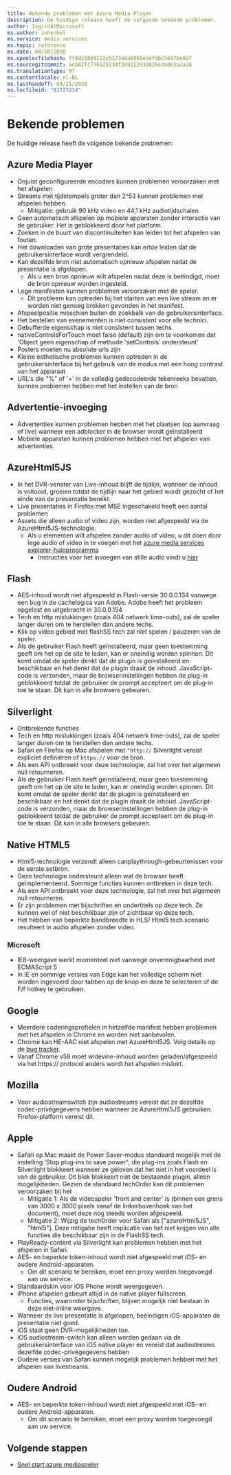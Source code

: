 ```yaml
---
title: Bekende problemen met Azure Media Player
description: De huidige release heeft de volgende bekende problemen.
author: IngridAtMicrosoft
ms.author: inhenkel
ms.service: media-services
ms.topic: reference
ms.date: 04/20/2020
ms.openlocfilehash: ff8dc58b9122e5173a9a6065e2efdbc5697be0d7
ms.sourcegitcommit: acb82fc770128234f2e9222939826e3ade3a2a28
ms.translationtype: MT
ms.contentlocale: nl-NL
ms.lasthandoff: 04/21/2020
ms.locfileid: "81727214"
---
```

# <a name="known-issues"></a>Bekende problemen #

De huidige release heeft de volgende bekende problemen:

## <a name="azure-media-player"></a>Azure Media Player ##

- Onjuist geconfigureerde encoders kunnen problemen veroorzaken met het afspelen
- Streams met tijdstempels groter dan 2^53 kunnen problemen met afspelen hebben.
  - Mitigatie: gebruik 90 kHz video en 44,1 kHz audiotijdschalen
- Geen automatisch afspelen op mobiele apparaten zonder interactie van de gebruiker. Het is geblokkeerd door het platform.
- Zoeken in de buurt van discontinuïteiten kan leiden tot het afspelen van fouten.
- Het downloaden van grote presentaties kan ertoe leiden dat de gebruikersinterface wordt vergrendeld.
- Kan dezelfde bron niet automatisch opnieuw afspelen nadat de presentatie is afgelopen.
  - Als u een bron opnieuw wilt afspelen nadat deze is beëindigd, moet de bron opnieuw worden ingesteld.
- Lege manifesten kunnen problemen veroorzaken met de speler.
  - Dit probleem kan optreden bij het starten van een live stream en er worden niet genoeg brokken gevonden in het manifest.
- Afspeelpositie misschien buiten de zoekbalk van de gebruikersinterface.
- Het bestellen van evenementen is niet consistent voor alle technici.
- Gebufferde eigenschap is niet consistent tussen techs.
- nativeControlsForTouch moet false (default) zijn om te voorkomen dat 'Object geen eigenschap of methode 'setControls' ondersteunt'
- Posters moeten nu absolute urls zijn
- Kleine esthetische problemen kunnen optreden in de gebruikersinterface bij het gebruik van de modus met een hoog contrast van het apparaat
- URL's die "%" of '+' in de volledig gedecodeerde tekenreeks bevatten, kunnen problemen hebben met het instellen van de bron

## <a name="ad-insertion"></a>Advertentie-invoeging ##

- Advertenties kunnen problemen hebben met het plaatsen (op aanvraag of live) wanneer een adblocker in de browser wordt geïnstalleerd
- Mobiele apparaten kunnen problemen hebben met het afspelen van advertenties.

## <a name="azurehtml5js"></a>AzureHtml5JS ##

- In het DVR-venster van Live-inhoud blijft de tijdlijn, wanneer de inhoud is voltooid, groeien totdat de tijdlijn naar het gebied wordt gezocht of het einde van de presentatie bereikt.
- Live presentaties in Firefox met MSE ingeschakeld heeft een aantal problemen
- Assets die alleen audio of video zijn, worden niet afgespeeld via de AzureHtml5JS-technologie.
  - Als u elementen wilt afspelen zonder audio of video, u dit doen door lege audio of video in te voegen met het [azure media services explorer-hulpprogramma](https://aka.ms/amse)
    - Instructies voor het invoegen van stille audio vindt u [hier](https://azure.microsoft.com/documentation/articles/media-services-advanced-encoding-with-mes/#silent_audio)

## <a name="flash"></a>Flash ##

- AES-inhoud wordt niet afgespeeld in Flash-versie 30.0.0.134 vanwege een bug in de cachelogica van Adobe. Adobe heeft het probleem opgelost en uitgebracht in 30.0.0.154
- Tech en http mislukkingen (zoals 404 netwerk time-outs), zal de speler langer duren om te herstellen dan andere techs.
- Klik op video gebied met flashSS tech zal niet spelen / pauzeren van de speler.
- Als de gebruiker Flash heeft geïnstalleerd, maar geen toestemming geeft om het op de site te laden, kan er oneindig worden spinnen. Dit komt omdat de speler denkt dat de plugin is geïnstalleerd en beschikbaar en het denkt dat de plugin draait de inhoud. JavaScript-code is verzonden, maar de browserinstellingen hebben de plug-in geblokkeerd totdat de gebruiker de prompt accepteert om de plug-in toe te staan. Dit kan in alle browsers gebeuren.  

## <a name="silverlight"></a>Silverlight ##

- Ontbrekende functies
- Tech en http mislukkingen (zoals 404 netwerk time-outs), zal de speler langer duren om te herstellen dan andere techs.
- Safari en Firefox op Mac afspelen met `"http://` Silverlight vereist expliciet definiëren of `https://` voor de bron.
- Als een API ontbreekt voor deze technologie, zal het over het algemeen null retourneren.
- Als de gebruiker Flash heeft geïnstalleerd, maar geen toestemming geeft om het op de site te laden, kan er oneindig worden spinnen. Dit komt omdat de speler denkt dat de plugin is geïnstalleerd en beschikbaar en het denkt dat de plugin draait de inhoud. JavaScript-code is verzonden, maar de browserinstellingen hebben de plug-in geblokkeerd totdat de gebruiker de prompt accepteert om de plug-in toe te staan. Dit kan in alle browsers gebeuren.  

## <a name="native-html5"></a>Native HTML5 ##

- Html5-technologie verzendt alleen canplaythrough-gebeurtenissen voor de eerste setbron.
- Deze technologie ondersteunt alleen wat de browser heeft geïmplementeerd.  Sommige functies kunnen ontbreken in deze tech.  
- Als een API ontbreekt voor deze technologie, zal het over het algemeen null retourneren.
- Er zijn problemen met bijschriften en ondertitels op deze tech. Ze kunnen wel of niet beschikbaar zijn of zichtbaar op deze tech.
- Het hebben van beperkte bandbreedte in HLS/ Html5 tech scenario resulteert in audio afspelen zonder video.

### <a name="microsoft"></a>Microsoft ###

- IE8-weergave werkt momenteel niet vanwege onverenigbaarheid met ECMAScript 5
- In IE en sommige versies van Edge kan het volledige scherm niet worden ingevoerd door tabben op de knop en deze te selecteren of de F/f hotkey te gebruiken.

## <a name="google"></a>Google ##

- Meerdere coderingsprofielen in hetzelfde manifest hebben problemen met het afspelen in Chrome en worden niet aanbevolen.
- Chrome kan HE-AAC niet afspelen met AzureHtml5JS. Volg details op de [bug tracker](https://bugs.chromium.org/p/chromium/issues/detail?id=534301).
- Vanaf Chrome v58 moet widevine-inhoud worden geladen/afgespeeld via het https:// protocol anders wordt het afspelen mislukt.

## <a name="mozilla"></a>Mozilla ##

- Voor audiostreamswitch zijn audiostreams vereist dat ze dezelfde codec-privégegevens hebben wanneer ze AzureHtml5JS gebruiken. Firefox-platform vereist dit.

## <a name="apple"></a>Apple ##

- Safari op Mac maakt de Power Saver-modus standaard mogelijk met de instelling 'Stop plug-ins to save power", die plug-ins zoals Flash en Silverlight blokkeert wanneer ze geloven dat het niet in het voordeel is van de gebruiker. Dit blok blokkeert niet de bestaande plugin, alleen mogelijkheden. Gezien de standaard techOrder kan dit problemen veroorzaken bij het
  - Mitigatie 1: Als de videospeler 'front and center' is (binnen een grens van 3000 x 3000 pixels vanaf de linkerbovenhoek van het document), moet deze nog steeds worden afgespeeld.
  - Mitigatie 2: Wijzig de techOrder voor Safari als ["azureHtml5JS", "html5"]. Deze mitigatie heeft implicatie van het niet krijgen van alle functies die beschikbaar zijn in de FlashSS tech.
- PlayReady-content via Silverlight kan problemen hebben met het afspelen in Safari.
- AES- en beperkte token-inhoud wordt niet afgespeeld met iOS- en oudere Android-apparaten.
  - Om dit scenario te bereiken, moet een proxy worden toegevoegd aan uw service.
- Standaardskin voor iOS Phone wordt weergegeven.
- iPhone afspelen gebeurt altijd in de native player fullscreen.
  - Functies, waaronder bijschriften, blijven mogelijk niet bestaan in deze niet-inline weergave.
- Wanneer de live presentatie is afgelopen, beëindigen iOS-apparaten de presentatie niet goed.
- iOS staat geen DVR-mogelijkheden toe.
- iOS audiostream-switch kan alleen worden gedaan via de gebruikersinterface van iOS native player en vereist dat audiostreams dezelfde codec-privégegevens hebben
- Oudere versies van Safari kunnen mogelijk problemen hebben met het afspelen van livestreams.

## <a name="older-android"></a>Oudere Android ##

- AES- en beperkte token-inhoud wordt niet afgespeeld met iOS- en oudere Android-apparaten.
  - Om dit scenario te bereiken, moet een proxy worden toegevoegd aan uw service.

## <a name="next-steps"></a>Volgende stappen ##

- [Snel start azure mediaspeler](azure-media-player-quickstart.md)
